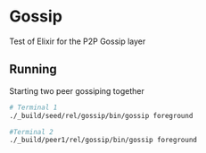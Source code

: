 # Gossip

Test of Elixir for the P2P Gossip layer

## Running

Starting two peer gossiping together

```sh
# Terminal 1
./_build/seed/rel/gossip/bin/gossip foreground

#Terminal 2
./_build/peer1/rel/gossip/bin/gossip foreground

```

